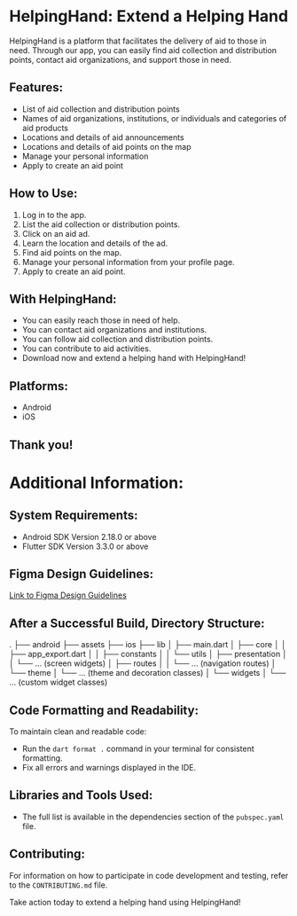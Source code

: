 # HelpingHand: Extend a Helping Hand

HelpingHand is a platform that facilitates the delivery of aid to those in need. Through our app, you can easily find aid collection and distribution points, contact aid organizations, and support those in need.

## Features:

- List of aid collection and distribution points
- Names of aid organizations, institutions, or individuals and categories of aid products
- Locations and details of aid announcements
- Locations and details of aid points on the map
- Manage your personal information
- Apply to create an aid point

## How to Use:

1. Log in to the app.
2. List the aid collection or distribution points.
3. Click on an aid ad.
4. Learn the location and details of the ad.
5. Find aid points on the map.
6. Manage your personal information from your profile page.
7. Apply to create an aid point.

## With HelpingHand:

- You can easily reach those in need of help.
- You can contact aid organizations and institutions.
- You can follow aid collection and distribution points.
- You can contribute to aid activities.
- Download now and extend a helping hand with HelpingHand!

## Platforms:

- Android
- iOS

## Thank you!

# Additional Information:

## System Requirements:
- Android SDK Version 2.18.0 or above
- Flutter SDK Version 3.3.0 or above

## Figma Design Guidelines:
[Link to Figma Design Guidelines](https://docs.dhiwise.com/docs/Designguidelines/intro)

## After a Successful Build, Directory Structure:
.
├── android
├── assets
├── ios
├── lib
│ ├── main.dart
│ ├── core
│ │ ├── app_export.dart
│ │ ├── constants
│ │ └── utils
│ ├── presentation
│ │ └── ... (screen widgets)
│ ├── routes
│ │ └── ... (navigation routes)
│ └── theme
│ └── ... (theme and decoration classes)
│ └── widgets
│ └── ... (custom widget classes)

## Code Formatting and Readability:
To maintain clean and readable code:
- Run the `dart format .` command in your terminal for consistent formatting.
- Fix all errors and warnings displayed in the IDE.

## Libraries and Tools Used:
- The full list is available in the dependencies section of the `pubspec.yaml` file.

## Contributing:
For information on how to participate in code development and testing, refer to the `CONTRIBUTING.md` file.

Take action today to extend a helping hand using HelpingHand!
